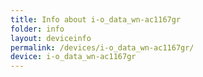 ```yaml
---
title: Info about i-o_data_wn-ac1167gr
folder: info
layout: deviceinfo
permalink: /devices/i-o_data_wn-ac1167gr/
device: i-o_data_wn-ac1167gr
---
```

